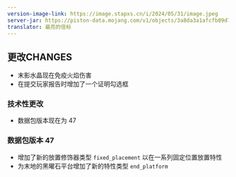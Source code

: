 ```yaml
---
version-image-link: https://image.stapxs.cn/i/2024/05/31/image.jpeg
server-jar: https://piston-data.mojang.com/v1/objects/3a8da3a1afcfb09d701fa17e405d09cd0c635748/server.jar
translator: 最亮的信标
---
```

## 更改CHANGES
* 末影水晶现在免疫火焰伤害
* 在提交玩家报告时增加了一个证明勾选框

### 技术性更改
* 数据包版本现在为 47

### 数据包版本 47
* 增加了新的放置修饰器类型 `fixed_placement` 以在一系列固定位置放置特性
* 为末地的黑曜石平台增加了新的特性类型 `end_platform`
